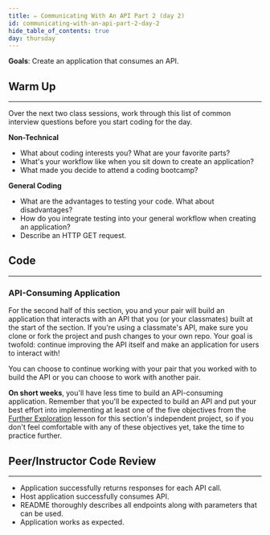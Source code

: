 ```yaml
---
title: ✏️ Communicating With An API Part 2 (day 2)
id: communicating-with-an-api-part-2-day-2
hide_table_of_contents: true
day: thursday
---
```


**Goals**: Create an application that consumes an API.

## Warm Up
---

Over the next two class sessions,  work through this list of common interview questions before you start coding for the day.

**Non-Technical**

* What about coding interests you? What are your favorite parts?
* What's your workflow like when you sit down to create an application?
* What made you decide to attend a coding bootcamp?

**General Coding**

* What are the advantages to testing your code. What about disadvantages?
* How do you integrate testing into your general workflow when creating an application?
* Describe an HTTP GET request.

## Code
---

### API-Consuming Application

For the second half of this section, you and your pair will build an application that interacts with an API that you (or your classmates) built at the start of the section. If you're using a classmate's API, make sure you clone or fork the project and push changes to your own repo. Your goal is twofold: continue improving the API itself and make an application for users to interact with!

You can choose to continue working with your pair that you worked with to build the API or you can choose to work with another pair.

**On short weeks**, you'll have less time to build an API-consuming application. Remember that you'll be expected to build an API and put your best effort into implementing at least one of the five objectives from the [Further Exploration](https://old.learnhowtoprogram.com/fidgetech-3-c-and-net/3-6-building-an-api/3-6-1-2-further-exploration-with-apis) lesson for this section's independent project, so if you don't feel comfortable with any of these objectives yet, take the time to practice further.

## Peer/Instructor Code Review
---

* Application successfully returns responses for each API call.
* Host application successfully consumes API.
* README thoroughly describes all endpoints along with parameters that can be used.
* Application works as expected.
